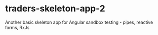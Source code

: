 # traders-skeleton-app-2
Another basic skeleton app for Angular sandbox testing - pipes, reactive forms, RxJs

